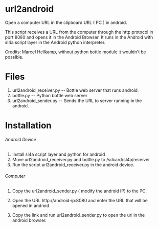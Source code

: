 url2android
===========

Open a computer URL in the clipboard URL ( PC ) in android.

This script receives a URL from the computer through the
http protocol in port 8080 and opens it in the Android Browser.
It runs in the Android with sl4a script layer
in the Android python interpreter.

Credits: Marcel Hellkamp, without python bottle module it wouldn't be possible.

# Files

1. url2android_receiver.py  -- Bottle web server that runs android.
2. bottle.py -- Python bottle web server
3. url2android_sender.py  -- Sends the URL to server running in the android.

# Installation

###### Android Device

1. Install sl4a script layer and python for android
2. Move url2android_receiver.py and bottle.py to  /sdcard/sl4a/receiver
3. Run the script url2android_receiver.py in the android device.


###### Computer

1. Copy the url2android_sender.py ( modify the android IP) to the PC.

2. Open the URL http://android-ip:8080 and enter the URL that will be opened
   in android

3. Copy the link and run  url2android_sender.py to open the url in the android browser.

